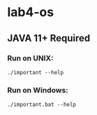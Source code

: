# lab4-os
## JAVA 11+ Required
### Run on UNIX:
```
./important --help
```

### Run on Windows:
```
./important.bat --help
```
